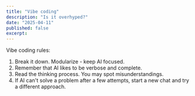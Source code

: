 ```yaml
---
title: "Vibe coding"
description: "Is it overhyped?"
date: "2025-04-11"
published: false
excerpt:
---
```

Vibe coding rules:
1. Break it down. Modularize - keep AI focused.
2. Remember that AI likes to be verbose and complete.
3. Read the thinking process. You may spot misunderstandings.
4. If AI can't solve a problem after a few attempts, start a new chat and try a different approach.